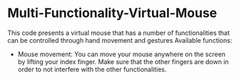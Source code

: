 # Multi-Functionality-Virtual-Mouse
This code presents a virtual mouse that has a number of functionalities that can be controlled through hand movement and gestures
Available functions:
- Mouse movement: You can move your mouse anywhere on the screen by lifting your index finger. Make sure that the other fingers are down in order to not interfere with the other functionalities.
